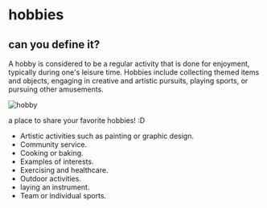 # hobbies

## can you define it?
A hobby is considered to be a regular activity that is done for enjoyment, typically during one's leisure time. Hobbies include collecting themed items and objects, engaging in creative and artistic pursuits, playing sports, or pursuing other amusements.

![hobby](https://www.90daykorean.com/wp-content/uploads/2021/08/bigstock-Kids-Hobbies-Young-Athletes-428857223-scaled-min.jpg)


a place to share your favorite hobbies! :D
* Artistic activities such as painting or graphic design.
* Community service.
* Cooking or baking.
* Examples of interests.
* Exercising and healthcare.
 * Outdoor activities.
 * laying an instrument.
 * Team or individual sports.
